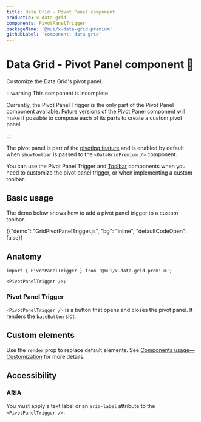 ```yaml
---
title: Data Grid - Pivot Panel component
productId: x-data-grid
components: PivotPanelTrigger
packageName: '@mui/x-data-grid-premium'
githubLabel: 'component: data grid'
---
```


# Data Grid - Pivot Panel component [<span class="plan-premium"></span>](/x/introduction/licensing/#premium-plan 'Premium plan') 🚧

<p class="description">Customize the Data Grid's pivot panel.</p>

:::warning
This component is incomplete.

Currently, the Pivot Panel Trigger is the only part of the Pivot Panel component available.
Future versions of the Pivot Panel component will make it possible to compose each of its parts to create a custom pivot panel.

:::

The pivot panel is part of the [pivoting feature](/x/react-data-grid/pivoting/) and is enabled by default when `showToolbar` is passed to the `<DataGridPremium />` component.

You can use the Pivot Panel Trigger and [Toolbar](/x/react-data-grid/components/toolbar/) components when you need to customize the pivot panel trigger, or when implementing a custom toolbar.

## Basic usage

The demo below shows how to add a pivot panel trigger to a custom toolbar.

{{"demo": "GridPivotPanelTrigger.js", "bg": "inline", "defaultCodeOpen": false}}

## Anatomy

```tsx
import { PivotPanelTrigger } from '@mui/x-data-grid-premium';

<PivotPanelTrigger />;
```

### Pivot Panel Trigger

`<PivotPanelTrigger />` is a button that opens and closes the pivot panel.
It renders the `baseButton` slot.

## Custom elements

Use the `render` prop to replace default elements.
See [Components usage—Customization](/x/react-data-grid/components/usage/#customization) for more details.

## Accessibility

### ARIA

You must apply a text label or an `aria-label` attribute to the `<PivotPanelTrigger />`.
